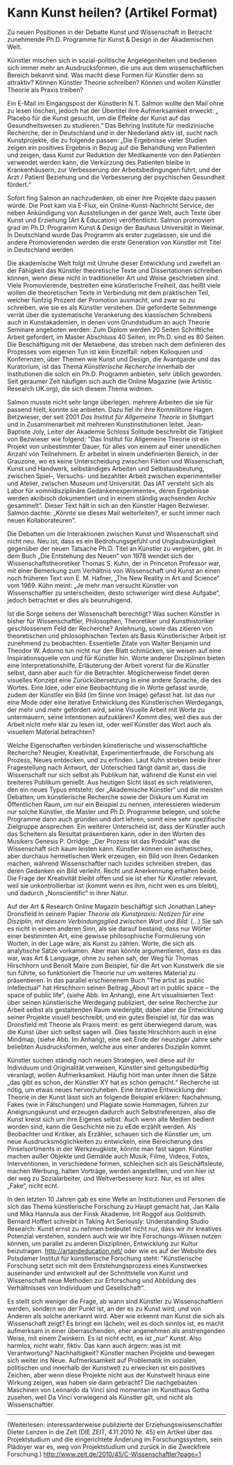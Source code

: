 # Kann Kunst heilen? (Artikel Format)

Zu neuen Positionen in der Debatte Kunst und Wissenschaft in Betracht zunehmende Ph.D. Programme für Kunst & Design in der Akademischen Welt.

Künstler mischen sich in sozial-politische Angelegenheiten und bedienen sich immer mehr an Ausdrucksformen, die uns aus dem wissenschaftlichen Bereich bekannt sind. Was macht diese Formen für Künstler denn so attraktiv? Können Künstler Theorie schreiben? Können und wollen Künstler Theorie als Praxis treiben? 

Ein E-Mail im Eingangspost der Künstlerin N.T. Salmon wollte den Mail ohne zu lesen löschen, jedoch hat der Übertitel ihre Aufmerksamkeit erweckt: „ Placebo für die Kunst gesucht, um die Effekte der Kunst auf das Gesundheitswesen zu studieren.“ Das Behring Institute für medizinische Recherche, der in Deutschland und in der Niederland aktiv ist, sucht nach Kunstprojekte, die zu folgende passen: „Die Ergebnisse vieler Studien zeigen ein positives Ergebnis in Bezug auf die Behandlung von Patienten und zeigen, dass Kunst zur Reduktion der Medikamente von den Patienten verwendet werden kann, die Verkürzung des Patienten bleibe in Krankenhäusern, zur Verbesserung der Arbeitsbedingungen führt, und der Arzt / Patient Beziehung und die Verbesserung der psychischen Gesundheit fördert.“

Sofort fing Salmon an nachzudenken, ob einer ihre Projekte dazu passen würde. Die Post kam via E-Flux, ein Online-Kunst-Nachricht Service, der neben Ankündigung von Ausstellungen in der ganze Welt, auch Texte über Kunst und Erziehung (Art & Education) veröffentlicht. Salmon promoviert grad im Ph.D. Programm Kunst & Design der Bauhaus Universität in Weimar. In Deutschland wurde Das Programm als erster zugelassen, sie und die andere Promovierenden werden die erste Generation von Künstler mit Titel in Deutschland werden.

Die akademische Welt folgt mit Unruhe dieser Entwicklung und zweifelt an der Fähigkeit das Künstler theoretische Texte und Dissertationen schreiben können, wenn diese nicht in traditioneller Art und Weise geschrieben sind. Viele Promovierende, bestreiten eine künstlerische Freiheit, das heißt viele wollen die theoretischen Texte in Verbindung mit dem praktischen Teil, welcher fünfzig Prozent der Promotion ausmacht, und zwar so zu schreiben, wie sie es als Künstler verstehen. Die geforderte Seitenmenge verrät über die systematische Verankerung des klassischen Schreibens auch in Kunstakademien, in denen vom Grundstudium an auch Theorie Seminare angeboten werden: Zum Diplom werden 20 Seiten Schriftliche Arbeit gefordert, im Master Abschluss 40 Seiten, im Ph.D. sind es 80 Seiten. Die Beschäftigung mit der Metaebene, das streben nach dem definieren des Prozesses vom eigenen Tun ist kein Einzelfall: neben Kolloquien und Konferenzen, über Themen wie Kunst und Design, die Avantgarde und das Kuratorium, ist das Thema *Künstlerische Recherche* innerhalb der Institutionen die solch ein Ph.D. Programm anbieten, sehr üblich geworden. Seit geraumer Zeit häufigen sich auch die Online Magazine (wie Artistic Research UK.org), die sich diesem Thema widmen. 

Salmon musste nicht sehr lange überlegen. mehrere Arbeiten die sie für passend hielt, konnte sie anbieten. Dazu fiel ihr ihre Kommilitone Hagen Betzwieser, der seit 2001 *Das Institut für Allgemeine Theorie* in Stuttgart und in Zusammenarbeit mit mehreren Kunstinstitutionen leitet. Jean-Baptiste Joly, Leiter der Akademie Schloss Solitude beschreibt die Tätigkeit von Bezwieser wie folgend: "Das Institut für Allgemeine Theorie ist ein Projekt von unbestimmter Dauer, für alles von einem auf einer unendlichen Anzahl von Teilnehmern. Er arbeitet in einem undefinierten Bereich, in der Grauzone, wo es keine Unterscheidung zwischen Fiktion und Wissenschaft, Kunst und Handwerk, selbständiges Arbeiten und Selbstausbeutung, zwischen Spiel-, Versuchs- und bezahlter Arbeit zwischen experimenteller und Atelier, zwischen Museum und Universität. Das IAT versteht sich als Labor für »omnidisziplinäre Gedankenexperimente«, deren Ergebnisse werden akribisch dokumentiert und in einem ständig wachsenden Archiv gesammelt". Dieser Text hält in sich an den Künstler Hagen Bezwieser. Salmon dachte: „Könnte sie dieses Mail weiterleiten?, er sucht immer nach neuen Kollaborateuren".

Die Debatten um die Interaktionen zwischen Kunst und Wissenschaft sind nicht neu. Neu ist, dass es ein Bedrohungsgefühl und Unglaubwürdigkeit gegenüber der neuen Tatsache Ph.D. Titel an Künstler zu vergeben, gibt. In dem Buch  „Die Entstehung des Neuen“ von 1978 wendet sich der Wissenschaftstheoretiker Thomas S. Kuhn, der in Princeton Professor war, mit einer Bemerkung zum Verhältnis von Wissenschaft und Kunst an einen noch früheren Text von E. M. Hafner, „The New Reality in Art and Science“ vom 1969. Kühn meint: „Je mehr man versucht Künstler von Wissenschaftler zu unterscheiden, desto schwieriger wird diese Aufgabe“, jedoch betrachtet er dies als beunruhigend.

Ist die Sorge seitens der Wissenschaft berechtigt? Was suchen Künstler in bisher für Wissenschaftler, Philosophen, Theoretiker und Kunsthistoriker geschlossenem Feld der Recherche? Anlehnung, sowie das zitieren von theoretischen und philosophischen Texten als Basis Künstlerischer Arbeit ist zunehmend zu beobachten. Essentielle Zitate von Walter Benjamin und Theodor W. Adorno tun nicht nur den Blatt schmücken, sie weisen auf eine Inspirationsquelle von und für Künstler hin. Worte anderer Disziplinen bieten eine Interpretationshilfe, Erläuterung der Arbeit vorerst für die Künstler selbst, dann aber auch für die Betrachter. Möglicherweise findet deren visuelles Konzept eine Zurückübersetzung in eine andere Sprache, die des Wortes. Eine Idee, oder eine Beobachtung die in Worte gefasst wurde, zudem der Künstler ein Bild (im Sinne von Image) gefasst hat. Ist das nur eine Mode oder eine iterative Entwicklung des Künstlerischen Werdegangs, der mehr und mehr gefördert wird, seine Visuelle Arbeit mit Worte zu untermauern, seine Intentionen aufzuklären? Kommt dies, weil dies aus der Arbeit nicht mehr klar zu lesen ist, oder weil Künstler das Wort auch als visuellem Material betrachten?

Welche Eigenschaften verbinden künstlerische und wissenschaftliche Recherche? Neugier, Kreativität, Experimentierfreude, die Forschung als Prozess, Neues entdecken, und zu erfinden. Laut Kuhn streben beide ihrer Fragestellung nach Antwort, der Unterschied fängt damit an, dass die Wissenschaft nur sich selbst als Publikum hat, während die Kunst ein viel breiteres Publikum genießt. Aus heutigen Sicht lässt es sich relativieren, den ein neues Typus entsteht: der „Akademische Künstler“ und die meisten Debatten, um künstlerische Recherche sowie der Diskurs um Kunst im Öffentlichen Raum, um nur ein Beispiel zu nennen, interessieren wiederum nur solche Künstler, die Master und Ph.D. Programme belegen, und solche Programme dann auch gründen und dort lehren, somit eine sehr spezifische Zielgruppe ansprechen. Ein weiterer Unterscheid ist, dass der Künstler auch das Scheitern als Resultat präsentieren kann, oder in den Worten des Musikers Genesis P. Orridge: „Der Prozess ist das Produkt“ was die Wissenschaft sich kaum leisten kann. Künstler können ein ästhetisches, aber durchaus hermetischen Werk erzeugen, ein Bild von ihren Gedanken machen, während Wissenschaftler nach luzides schreiben streben, das deren Gedanken ein Bild verleiht. Recht und Anerkennung erhalten beide. Die Frage der Kreativität bleibt offen und sie ist eher für Künstler relevant, weil sie unkontrollierbar ist (kommt wenn es ihm, nicht wen es uns bleibt), und dadurch „Nonscientific“ in ihrer Natur.

Auf der Art & Research Online Magazin beschäftigt sich Jonathan Lahey-Dronsfield In seinem Papier *Theorie als Kunstpraxis: Notizen für eine Disziplin, mit diesem Verbindungsglied zwischen Wort und Bild*: (...) Sie sah es nicht in einem anderen Sinn, als sie darauf bestand, dass nur Wörter einer bestimmten Art, eine gewisse philosophische Formulierung von Worten, in der Lage wäre, als Kunst zu zählen. Worte, die sich als analytische Sätze vorkamen. Aber man könnte argumentieren, dass es das war, was Art & Language, ohne zu sehen sah, der Weg für Thomas Hirschhorn und Benoît Maire zum Beispiel, für die Art von Kunstwerk die sie tun führte, so funktioniert die Theorie nur um weiteres Material zu präsentieren. In das parallel erschienenem Buch "The artist as public intellectual" hat Hirschhorn seinen Beitrag „About art in public space – the space of public life“, (siehe Abb. Im Anhang), eine Art visualisierten Text über seinen künstlerische Werdegang publiziert, der seine Recherche zur Arbeit selbst als gestaltenden Raum wiedergibt, dabei aber die Entwicklung seiner Projekte visuell beschreibt, und ein gutes Beispiel ist, für das was Dronsfield mit Theorie als Praxis meint: es geht überwiegend darum, was die Kunst über sich selbst sagen will. Dies fasste Hirschhorn auch in eine Mindmap, (siehe Abb. Im Anhang), eine seit Ende der neunziger Jahre sehr beliebten Ausdrucksformen, welche aus einer anderes Disziplin kommt.


Künstler suchen ständig nach neuen Strategien, weil diese auf ihr Individuum und Originalität verweisen, Künstler sind geltungsbedürftig veranlagt, wollen Aufmerksamkeit. Häufig hört man unter ihnen die Sätze „das gibt es schon, der Künstler XY hat es schon gemacht.“ Recherche ist nötig, um etwas neues hervorzuheben. Eine iterative Entwicklung der Theorie in der Kunst lässt sich an folgende Beispiel erklären: Nachahmung, Fakes (wie in Fälschungen) und Plagiate sowie Hommagen, führen zur Aneignungskunst und erzeugen dadurch auch Selbstreferenzen, also die Kunst kreist sich um ihre Eigenes selbst. Auch wenn alle Medien bedient worden sind, kann die Geschichte nie zu eEde erzählt werden. Als Beobachter und Kritiker, als Erzähler, schauen sich die Künstler um, um neue Ausdrucksmöglichkeiten zu entwickeln, eine Bereicherung des Pinselsortiments in der Werkzeugkiste, könnte man fast sagen. Künstler machen außer Objekte und Gemälde auch Musik, Filme, Videos, Fotos, Interventionen, in verschiedene formen, schleichen sich als Geschäftsleute, machen Werbung,  halten Vorträge, werden angestellten, und von hier ist der weg zu Sozialarbeiter, und Weltverbesserer kurz. Nur, es ist alles „Fake“, nicht echt.

In den letzten 10 Jahren gab es eine Welle an Institutionen und Personen die sich das Thema künstlerische Forschung zu Haupt gemacht hat, Jan Kaila und Mika Hannula aus der Finsk Akademie, Irit Roggof aus Goldsmith. Bernard Hoffert schreibt in Taking Art Seriously: Understanding Studio Research: Kunst ernst zu nehmen bedeutet nicht nur, dass wir ihr kreatives Potenzial verstehen, sondern auch wie wir ihre Forschungs-Wissen nutzen können, um parallel zu anderen Disziplinen, Entwicklung zur Kultur beizutragen. http://artandeducation.net/ oder wie es auf der Website des Potsdamer Institut für künstlerische Forschung steht: "Künstlerische Forschung setzt sich mit dem Entstehungsprozess eines Kunstwerkes auseinander und entwickelt auf der Schnittstelle von Kunst und Wissenschaft neue Methoden zur Erforschung und Abbildung des Verhältnisses von Individuum und Gesellschaft".

Es stellt sich weniger die Frage, ab wann sind Künstler zu Wissenschaftlern werden, sondern wo der Punkt ist, an der es zu Kunst wird, und von Anderen als solche anerkannt wird. Aber wie erkennt man Kunst die sich als Wissenschaft zeigt? Es bringt ein lächeln, weil es doch sinnlos ist, es macht aufmerksam in einer überraschenden, eher angenehmen als anstrengenden Weise, mit einem Zwinkern. Es ist nicht echt, es ist „nur“ Kunst. Also harmlos, nicht wahr, fiktiv. Das kann auch ärgern: was ist mit Verantwortung? Nachhaltigkeit? Künstler machen Projekte und bewegen sich weiter ins Neue. Aufmerksamkeit auf Problematik im sozialen, politischen und innerhalb der Kunstwelt zu erwecken ist ein positives Zeichen, aber wenn diese Projekte nicht aus der Kunstwelt hinaus eine Wirkung zeigen, was haben sie dann gebracht? Die nachgebauten Maschinen von Leonardo da Vinci sind momentan im Kunsthaus Gotha zusehen, weil Da Vinci vorwiegend als Künstler gilt, und nicht als Wissenschaftler.

---

(Weiterlesen: interessanterweise publizierte der Erziehungswissenschaftler Dieter Lenzen in die Zeit (DIE ZEIT, 4.11.2010 Nr. 45) ein Artikel über das Projektstudium und die eingerichtete Änderung im Forschungssystem, sein Plädoyer war es, weg von Projektstudium und zurück in die Zweckfreie Forschung.) <http://www.zeit.de/2010/45/C-Wissenschaftler?page=1>
